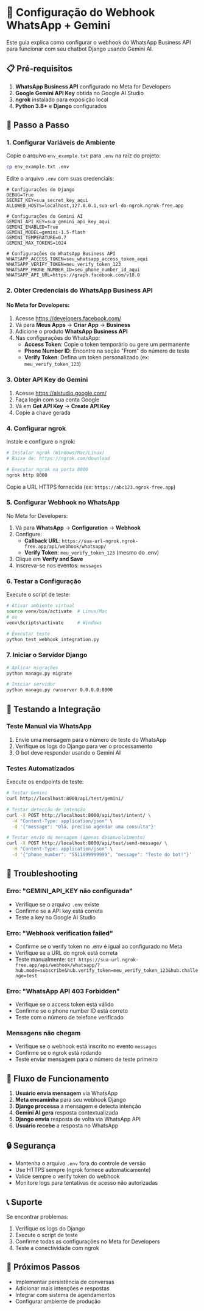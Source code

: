 # 🤖 Configuração do Webhook WhatsApp + Gemini

Este guia explica como configurar o webhook do WhatsApp Business API para funcionar com seu chatbot Django usando Gemini AI.

## 📋 Pré-requisitos

1. **WhatsApp Business API** configurado no Meta for Developers
2. **Google Gemini API Key** obtida no Google AI Studio
3. **ngrok** instalado para exposição local
4. **Python 3.8+** e **Django** configurados

## 🚀 Passo a Passo

### 1. Configurar Variáveis de Ambiente

Copie o arquivo `env_example.txt` para `.env` na raiz do projeto:

```bash
cp env_example.txt .env
```

Edite o arquivo `.env` com suas credenciais:

```env
# Configurações do Django
DEBUG=True
SECRET_KEY=sua_secret_key_aqui
ALLOWED_HOSTS=localhost,127.0.0.1,sua-url-do-ngrok.ngrok-free.app

# Configurações do Gemini AI
GEMINI_API_KEY=sua_gemini_api_key_aqui
GEMINI_ENABLED=True
GEMINI_MODEL=gemini-1.5-flash
GEMINI_TEMPERATURE=0.7
GEMINI_MAX_TOKENS=1024

# Configurações do WhatsApp Business API
WHATSAPP_ACCESS_TOKEN=seu_whatsapp_access_token_aqui
WHATSAPP_VERIFY_TOKEN=meu_verify_token_123
WHATSAPP_PHONE_NUMBER_ID=seu_phone_number_id_aqui
WHATSAPP_API_URL=https://graph.facebook.com/v18.0
```

### 2. Obter Credenciais do WhatsApp Business API

#### No Meta for Developers:

1. Acesse https://developers.facebook.com/
2. Vá para **Meus Apps** → **Criar App** → **Business**
3. Adicione o produto **WhatsApp Business API**
4. Nas configurações do WhatsApp:
   - **Access Token**: Copie o token temporário ou gere um permanente
   - **Phone Number ID**: Encontre na seção "From" do número de teste
   - **Verify Token**: Defina um token personalizado (ex: `meu_verify_token_123`)

### 3. Obter API Key do Gemini

1. Acesse https://aistudio.google.com/
2. Faça login com sua conta Google
3. Vá em **Get API Key** → **Create API Key**
4. Copie a chave gerada

### 4. Configurar ngrok

Instale e configure o ngrok:

```bash
# Instalar ngrok (Windows/Mac/Linux)
# Baixe de: https://ngrok.com/download

# Executar ngrok na porta 8000
ngrok http 8000
```

Copie a URL HTTPS fornecida (ex: `https://abc123.ngrok-free.app`)

### 5. Configurar Webhook no WhatsApp

No Meta for Developers:

1. Vá para **WhatsApp** → **Configuration** → **Webhook**
2. Configure:
   - **Callback URL**: `https://sua-url-ngrok.ngrok-free.app/api/webhook/whatsapp/`
   - **Verify Token**: `meu_verify_token_123` (mesmo do .env)
3. Clique em **Verify and Save**
4. Inscreva-se nos eventos: `messages`

### 6. Testar a Configuração

Execute o script de teste:

```bash
# Ativar ambiente virtual
source venv/bin/activate  # Linux/Mac
# ou
venv\Scripts\activate     # Windows

# Executar teste
python test_webhook_integration.py
```

### 7. Iniciar o Servidor Django

```bash
# Aplicar migrações
python manage.py migrate

# Iniciar servidor
python manage.py runserver 0.0.0.0:8000
```

## 🧪 Testando a Integração

### Teste Manual via WhatsApp

1. Envie uma mensagem para o número de teste do WhatsApp
2. Verifique os logs do Django para ver o processamento
3. O bot deve responder usando o Gemini AI

### Testes Automatizados

Execute os endpoints de teste:

```bash
# Testar Gemini
curl http://localhost:8000/api/test/gemini/

# Testar detecção de intenção
curl -X POST http://localhost:8000/api/test/intent/ \
  -H "Content-Type: application/json" \
  -d '{"message": "Olá, preciso agendar uma consulta"}'

# Testar envio de mensagem (apenas desenvolvimento)
curl -X POST http://localhost:8000/api/test/send-message/ \
  -H "Content-Type: application/json" \
  -d '{"phone_number": "5511999999999", "message": "Teste do bot!"}'
```

## 🔧 Troubleshooting

### Erro: "GEMINI_API_KEY não configurada"
- Verifique se o arquivo `.env` existe
- Confirme se a API key está correta
- Teste a key no Google AI Studio

### Erro: "Webhook verification failed"
- Confirme se o verify token no .env é igual ao configurado no Meta
- Verifique se a URL do ngrok está correta
- Teste manualmente: `GET https://sua-url.ngrok-free.app/api/webhook/whatsapp/?hub.mode=subscribe&hub.verify_token=meu_verify_token_123&hub.challenge=test`

### Erro: "WhatsApp API 403 Forbidden"
- Verifique se o access token está válido
- Confirme se o phone number ID está correto
- Teste com o número de telefone verificado

### Mensagens não chegam
- Verifique se o webhook está inscrito no evento `messages`
- Confirme se o ngrok está rodando
- Teste enviar mensagem para o número de teste primeiro

## 📱 Fluxo de Funcionamento

1. **Usuário envia mensagem** via WhatsApp
2. **Meta encaminha** para seu webhook Django
3. **Django processa** a mensagem e detecta intenção
4. **Gemini AI gera** resposta contextualizada
5. **Django envia** resposta de volta via WhatsApp API
6. **Usuário recebe** a resposta no WhatsApp

## 🔒 Segurança

- Mantenha o arquivo `.env` fora do controle de versão
- Use HTTPS sempre (ngrok fornece automaticamente)
- Valide sempre o verify token do webhook
- Monitore logs para tentativas de acesso não autorizadas

## 📞 Suporte

Se encontrar problemas:

1. Verifique os logs do Django
2. Execute o script de teste
3. Confirme todas as configurações no Meta for Developers
4. Teste a conectividade com ngrok

## 🎯 Próximos Passos

- Implementar persistência de conversas
- Adicionar mais intenções e respostas
- Integrar com sistema de agendamentos
- Configurar ambiente de produção
